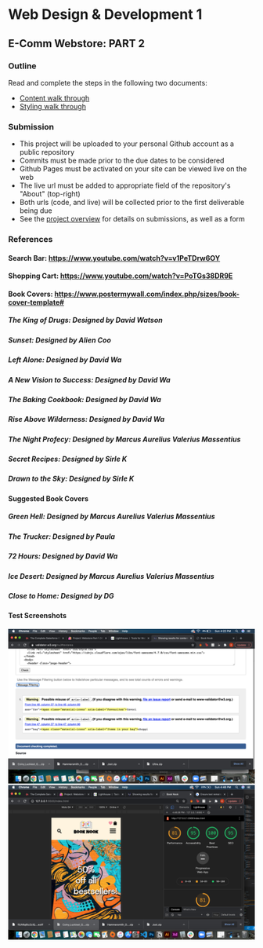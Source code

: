 # Web Design & Development 1
## E-Comm Webstore: PART 2

### Outline

Read and complete the steps in the following two documents:

- [Content walk through](https://www.notion.so/juneate/Webstore-Part-2-Content-82e34001fca54aac93b7d1e9053a5927)
- [Styling walk through](https://www.notion.so/juneate/Webstore-Part-2-Style-b057567610534569b33fb5bfdb34ce6b)

### Submission

- This project will be uploaded to your personal Github account as a public repository
- Commits must be made prior to the due dates to be considered
- Github Pages must be activated on your site can be viewed live on the web
- The live url must be added to appropriate field of the repository's "About" (top-right)
- Both urls (code, and live) will be collected prior to the first deliverable being due
- See the [project overview](https://www.notion.so/juneate/Project-Webstore-28443f753b344d60b0176a24e14f17c9) for details on submissions, as well as a form

### References

#### Search Bar: https://www.youtube.com/watch?v=v1PeTDrw6OY
#### Shopping Cart: https://www.youtube.com/watch?v=PoTGs38DR9E
#### Book Covers: https://www.postermywall.com/index.php/sizes/book-cover-template#

##### The King of Drugs: Designed by David Watson
##### Sunset: Designed by Alien Coo
##### Left Alone: Designed by David Wa
##### A New Vision to Success: Designed by David Wa
##### The Baking Cookbook: Designed by David Wa
##### Rise Above Wilderness: Designed by David Wa
##### The Night Profecy: Designed by Marcus Aurelius Valerius Massentius
##### Secret Recipes: Designed by Sirle K
##### Drawn to the Sky: Designed by Sirle K
#### Suggested Book Covers

##### Green Hell: Designed by Marcus Aurelius Valerius Massentius
##### The Trucker: Designed by Paula
##### 72 Hours: Designed by David Wa
##### Ice Desert: Designed by Marcus Aurelius Valerius Massentius
##### Close to Home: Designed by DG
#### Test Screenshots

<img src="img/w3-validator.png"/>
<img src="img/chrome-lighthouse.png"/>










